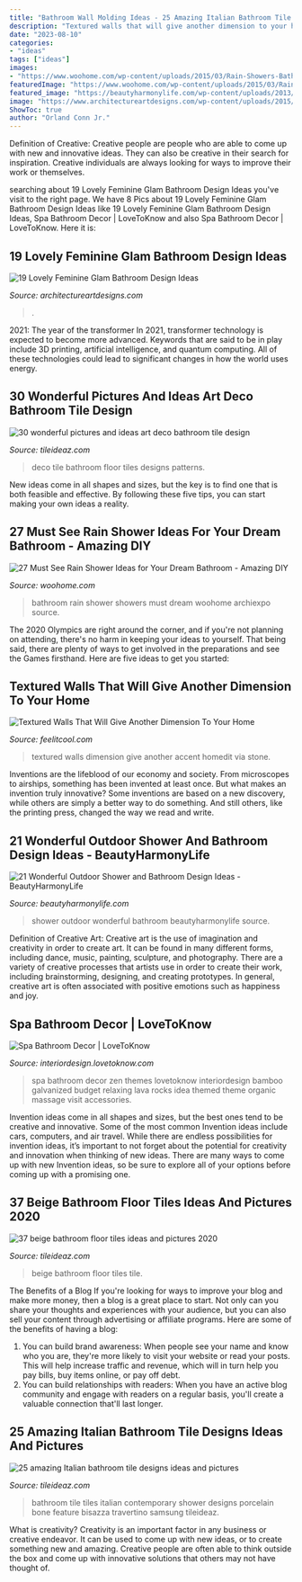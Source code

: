 ```yaml
---
title: "Bathroom Wall Molding Ideas - 25 Amazing Italian Bathroom Tile Designs Ideas And Pictures"
description: "Textured walls that will give another dimension to your home"
date: "2023-08-10"
categories:
- "ideas"
tags: ["ideas"]
images:
- "https://www.woohome.com/wp-content/uploads/2015/03/Rain-Showers-Bathroom-ideas-woohome-18.jpg"
featuredImage: "https://www.woohome.com/wp-content/uploads/2015/03/Rain-Showers-Bathroom-ideas-woohome-18.jpg"
featured_image: "https://beautyharmonylife.com/wp-content/uploads/2013/10/4f4b317fb94ab.jpg"
image: "https://www.architectureartdesigns.com/wp-content/uploads/2015/01/721-630x924.jpg"
ShowToc: true
author: "Orland Conn Jr."
---
```



Definition of Creative:
Creative people are people who are able to come up with new and innovative ideas. They can also be creative in their search for inspiration. Creative individuals are always looking for ways to improve their work or themselves.

	

		
searching about 19 Lovely Feminine Glam Bathroom Design Ideas you've visit to the right page. We have 8 Pics about 19 Lovely Feminine Glam Bathroom Design Ideas like 19 Lovely Feminine Glam Bathroom Design Ideas, Spa Bathroom Decor | LoveToKnow and also Spa Bathroom Decor | LoveToKnow. Here it is:
		
    
## 19 Lovely Feminine Glam Bathroom Design Ideas

<img loading=lazy src="https://www.architectureartdesigns.com/wp-content/uploads/2015/01/721-630x924.jpg" onerror="this.onerror=null;this.src='https://tse2.mm.bing.net/th?id=OIP.MNnm_xForxsko2P8j8dQ6wHaK3&amp;pid=15.1';" alt="19 Lovely Feminine Glam Bathroom Design Ideas">

_Source: architectureartdesigns.com_

>. 

	

2021: The year of the transformer
In 2021, transformer technology is expected to become more advanced. Keywords that are said to be in play include 3D printing, artificial intelligence, and quantum computing. All of these technologies could lead to significant changes in how the world uses energy.

    
## 30 Wonderful Pictures And Ideas Art Deco Bathroom Tile Design

<img loading=lazy src="http://www.tileideaz.com/wp-content/uploads/2015/11/feature-design-ideas-art-deco-mosaic-floor-tiles-art-deco-floor-vase-art-deco-floor-tiles-art-deco-floor-tile-patterns-art-deco-floor-tile-designs-art-deco-floor-tile-art-deco-floor-statues-art.jpg" onerror="this.onerror=null;this.src='https://tse3.mm.bing.net/th?id=OIP.MVCsGWcxuA-TkwbFxEOFbwHaJ4&amp;pid=15.1';" alt="30 wonderful pictures and ideas art deco bathroom tile design">

_Source: tileideaz.com_

>deco tile bathroom floor tiles designs patterns. 

	

New ideas come in all shapes and sizes, but the key is to find one that is both feasible and effective. By following these five tips, you can start making your own ideas a reality.

    
## 27 Must See Rain Shower Ideas For Your Dream Bathroom - Amazing DIY

<img loading=lazy src="https://www.woohome.com/wp-content/uploads/2015/03/Rain-Showers-Bathroom-ideas-woohome-18.jpg" onerror="this.onerror=null;this.src='https://tse1.mm.bing.net/th?id=OIP.gP9JFqnD8rUcIp8Y_mQcJwHaKB&amp;pid=15.1';" alt="27 Must See Rain Shower Ideas for Your Dream Bathroom - Amazing DIY">

_Source: woohome.com_

>bathroom rain shower showers must dream woohome archiexpo source. 

	

The 2020 Olympics are right around the corner, and if you're not planning on attending, there's no harm in keeping your ideas to yourself. That being said, there are plenty of ways to get involved in the preparations and see the Games firsthand. Here are five ideas to get you started: 

    
## Textured Walls That Will Give Another Dimension To Your Home

<img loading=lazy src="http://feelitcool.com/wp-content/uploads/2017/02/textured-walls9.jpg" onerror="this.onerror=null;this.src='https://tse2.mm.bing.net/th?id=OIP.ZR1L6vHnnKJk8cjSFJ877QHaLE&amp;pid=15.1';" alt="Textured Walls That Will Give Another Dimension To Your Home">

_Source: feelitcool.com_

>textured walls dimension give another accent homedit via stone. 

	

Inventions are the lifeblood of our economy and society. From microscopes to airships, something has been invented at least once. But what makes an invention truly innovative? Some inventions are based on a new discovery, while others are simply a better way to do something. And still others, like the printing press, changed the way we read and write.

    
## 21 Wonderful Outdoor Shower And Bathroom Design Ideas - BeautyHarmonyLife

<img loading=lazy src="https://beautyharmonylife.com/wp-content/uploads/2013/10/4f4b317fb94ab.jpg" onerror="this.onerror=null;this.src='https://tse3.mm.bing.net/th?id=OIP.hkbEkrtD6laufFW0J3wJYQHaLI&amp;pid=15.1';" alt="21 Wonderful Outdoor Shower and Bathroom Design Ideas - BeautyHarmonyLife">

_Source: beautyharmonylife.com_

>shower outdoor wonderful bathroom beautyharmonylife source. 

	

Definition of Creative Art:
Creative art is the use of imagination and creativity in order to create art. It can be found in many different forms, including dance, music, painting, sculpture, and photography. There are a variety of creative processes that artists use in order to create their work, including brainstorming, designing, and creating prototypes. In general, creative art is often associated with positive emotions such as happiness and joy.

    
## Spa Bathroom Decor | LoveToKnow

<img loading=lazy src="https://cf.ltkcdn.net/interiordesign/images/std/160935-300x400-spaobjects.jpg" onerror="this.onerror=null;this.src='https://tse2.mm.bing.net/th?id=OIP._zROwXYibUmgYmc3tdJ_0gAAAA&amp;pid=15.1';" alt="Spa Bathroom Decor | LoveToKnow">

_Source: interiordesign.lovetoknow.com_

>spa bathroom decor zen themes lovetoknow interiordesign bamboo galvanized budget relaxing lava rocks idea themed theme organic massage visit accessories. 

	

Invention ideas come in all shapes and sizes, but the best ones tend to be creative and innovative. Some of the most common Invention ideas include cars, computers, and air travel. While there are endless possibilities for invention ideas, it’s important to not forget about the potential for creativity and innovation when thinking of new ideas. There are many ways to come up with new Invention ideas, so be sure to explore all of your options before coming up with a promising one.

    
## 37 Beige Bathroom Floor Tiles Ideas And Pictures 2020

<img loading=lazy src="https://www.tileideaz.com/wp-content/uploads/2015/03/beige_bathroom_floor_tiles_14.jpg" onerror="this.onerror=null;this.src='https://tse4.mm.bing.net/th?id=OIP.d4WuMzsq7mbk3UeDeZH9GQHaJ4&amp;pid=15.1';" alt="37 beige bathroom floor tiles ideas and pictures 2020">

_Source: tileideaz.com_

>beige bathroom floor tiles tile. 

	

The Benefits of a Blog
If you're looking for ways to improve your blog and make more money, then a blog is a great place to start. Not only can you share your thoughts and experiences with your audience, but you can also sell your content through advertising or affiliate programs. Here are some of the benefits of having a blog: 
1) You can build brand awareness: When people see your name and know who you are, they're more likely to visit your website or read your posts. This will help increase traffic and revenue, which will in turn help you pay bills, buy items online, or pay off debt. 
2) You can build relationships with readers: When you have an active blog community and engage with readers on a regular basis, you'll create a valuable connection that'll last longer.

    
## 25 Amazing Italian Bathroom Tile Designs Ideas And Pictures

<img loading=lazy src="http://www.tileideaz.com/wp-content/uploads/2015/10/Travertino-Bone-Bathroom-porcelain-tiles-with-Bisazza-shower-feature.jpg" onerror="this.onerror=null;this.src='https://tse4.mm.bing.net/th?id=OIP.lMm9QZFyQujxepf-hYFzigHaE8&amp;pid=15.1';" alt="25 amazing Italian bathroom tile designs ideas and pictures">

_Source: tileideaz.com_

>bathroom tile tiles italian contemporary shower designs porcelain bone feature bisazza travertino samsung tileideaz. 

	

What is creativity?
Creativity is an important factor in any business or creative endeavor. It can be used to come up with new ideas, or to create something new and amazing. Creative people are often able to think outside the box and come up with innovative solutions that others may not have thought of.

